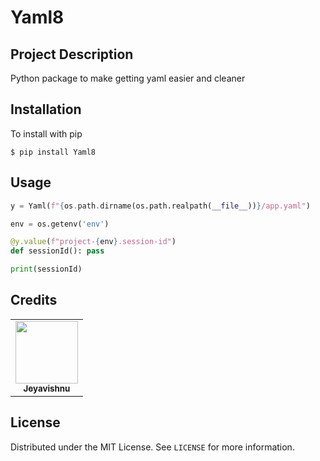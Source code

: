 # Yaml8

## Project Description

Python package to make getting yaml easier and cleaner

## Installation

To install with pip <br>

```
$ pip install Yaml8
```

## Usage

```python
y = Yaml(f"{os.path.dirname(os.path.realpath(__file__))}/app.yaml")

env = os.getenv('env')

@y.value(f"project-{env}.session-id")
def sessionId(): pass

print(sessionId)
```

## Credits

<table>
  <tr>
        <td align="center"><a href="https://github.com/appdevin"><img src="https://avatars1.githubusercontent.com/u/34540492?s=460&u=6b2d7e8346afc28bfd8e591d93fd548895c720af&v=4" width="100px;" alt=""/><br /><sub><b>Jeyavishnu</b></sub></a><br />
    </td>
  </tr>
</table>

## License

Distributed under the MIT License. See `LICENSE` for more information.
